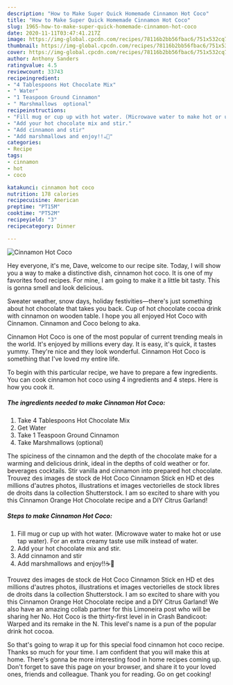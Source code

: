 ```yaml
---
description: "How to Make Super Quick Homemade Cinnamon Hot Coco"
title: "How to Make Super Quick Homemade Cinnamon Hot Coco"
slug: 1965-how-to-make-super-quick-homemade-cinnamon-hot-coco
date: 2020-11-11T03:47:41.217Z
image: https://img-global.cpcdn.com/recipes/78116b2bb56fbac6/751x532cq70/cinnamon-hot-coco-recipe-main-photo.jpg
thumbnail: https://img-global.cpcdn.com/recipes/78116b2bb56fbac6/751x532cq70/cinnamon-hot-coco-recipe-main-photo.jpg
cover: https://img-global.cpcdn.com/recipes/78116b2bb56fbac6/751x532cq70/cinnamon-hot-coco-recipe-main-photo.jpg
author: Anthony Sanders
ratingvalue: 4.5
reviewcount: 33743
recipeingredient:
- "4 Tablespoons Hot Chocolate Mix"
- " Water"
- "1 Teaspoon Ground Cinnamon"
- " Marshmallows  optional"
recipeinstructions:
- "Fill mug or cup up with hot water. (Microwave water to make hot or use tap water). For an extra creamy taste use milk instead of water."
- "Add your hot chocolate mix and stir."
- "Add cinnamon and stir"
- "Add marshmallows and enjoy!!☕🍵"
categories:
- Recipe
tags:
- cinnamon
- hot
- coco

katakunci: cinnamon hot coco 
nutrition: 178 calories
recipecuisine: American
preptime: "PT15M"
cooktime: "PT52M"
recipeyield: "3"
recipecategory: Dinner

---
```



![Cinnamon Hot Coco](https://img-global.cpcdn.com/recipes/78116b2bb56fbac6/751x532cq70/cinnamon-hot-coco-recipe-main-photo.jpg)

Hey everyone, it's me, Dave, welcome to our recipe site. Today, I will show you a way to make a distinctive dish, cinnamon hot coco. It is one of my favorites food recipes. For mine, I am going to make it a little bit tasty. This is gonna smell and look delicious.

Sweater weather, snow days, holiday festivities—there&#39;s just something about hot chocolate that takes you back. Cup of hot chocolate cocoa drink with cinnamon on wooden table. I hope you all enjoyed Hot Coco with Cinnamon. Cinnamon and Coco belong to aka.

Cinnamon Hot Coco is one of the most popular of current trending meals in the world. It's enjoyed by millions every day. It is easy, it's quick, it tastes yummy. They're nice and they look wonderful. Cinnamon Hot Coco is something that I've loved my entire life.


To begin with this particular recipe, we have to prepare a few ingredients. You can cook cinnamon hot coco using 4 ingredients and 4 steps. Here is how you cook it.

<!--inarticleads1-->

##### The ingredients needed to make Cinnamon Hot Coco:

1. Take 4 Tablespoons Hot Chocolate Mix
1. Get  Water
1. Take 1 Teaspoon Ground Cinnamon
1. Take  Marshmallows  (optional)


The spiciness of the cinnamon and the depth of the chocolate make for a warming and delicious drink, ideal in the depths of cold weather or for. beverages cocktails. Stir vanilla and cinnamon into prepared hot chocolate. Trouvez des images de stock de Hot Coco Cinnamon Stick en HD et des millions d&#39;autres photos, illustrations et images vectorielles de stock libres de droits dans la collection Shutterstock. I am so excited to share with you this Cinnamon Orange Hot Chocolate recipe and a DIY Citrus Garland! 

<!--inarticleads2-->

##### Steps to make Cinnamon Hot Coco:

1. Fill mug or cup up with hot water. (Microwave water to make hot or use tap water). For an extra creamy taste use milk instead of water.
1. Add your hot chocolate mix and stir.
1. Add cinnamon and stir
1. Add marshmallows and enjoy!!☕🍵


Trouvez des images de stock de Hot Coco Cinnamon Stick en HD et des millions d&#39;autres photos, illustrations et images vectorielles de stock libres de droits dans la collection Shutterstock. I am so excited to share with you this Cinnamon Orange Hot Chocolate recipe and a DIY Citrus Garland! We also have an amazing collab partner for this Limoneira post who will be sharing her No. Hot Coco is the thirty-first level in in Crash Bandicoot: Warped and its remake in the N. This level&#39;s name is a pun of the popular drink hot cocoa. 

So that's going to wrap it up for this special food cinnamon hot coco recipe. Thanks so much for your time. I am confident that you will make this at home. There's gonna be more interesting food in home recipes coming up. Don't forget to save this page on your browser, and share it to your loved ones, friends and colleague. Thank you for reading. Go on get cooking!
